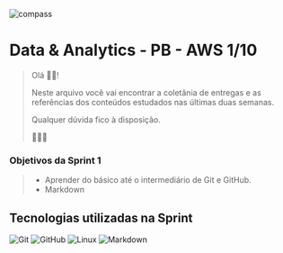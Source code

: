 ![compass](https://vetores.org/d/compass-uol.svg)

# Data & Analytics - PB - AWS 1/10

> Olá 👋🏼! 
> 
> Neste arquivo você vai encontrar a coletânia de entregas e as referências dos conteúdos estudados nas últimas duas semanas.
> 
> Qualquer dúvida fico à disposição. 
> 
> 👩🏻‍💻

### Objetivos da Sprint 1
>
> - Aprender do básico até o intermediário de Git e GitHub.
> - Markdown
>

## Tecnologias utilizadas na Sprint
![Git](https://img.shields.io/badge/git-%23F05033.svg?style=for-the-badge&logo=git&logoColor=white)
![GitHub](https://img.shields.io/badge/github-%23121011.svg?style=for-the-badge&logo=github&logoColor=white)
![Linux](https://img.shields.io/badge/Linux-FCC624?style=for-the-badge&logo=linux&logoColor=black)
![Markdown](https://img.shields.io/badge/markdown-%23000000.svg?style=for-the-badge&logo=markdown&logoColor=white)
